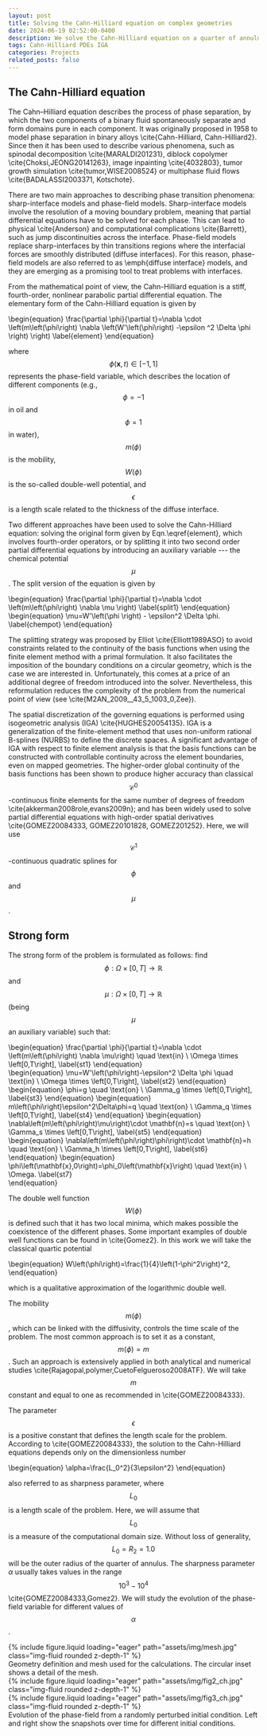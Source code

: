 ```yaml
---
layout: post
title: Solving the Cahn-Hilliard equation on complex geometries
date: 2024-06-19 02:52:00-0400
description: We solve the Cahn-Hilliard equation on a quarter of annulus by means of isogeometric analysis. We adopt the split form of the equation to avoid introducing fourth-order operators and facilitate the imposition of the boundary conditions on the circular geometry,
tags: Cahn-Hilliard PDEs IGA
categories: Projects
related_posts: false
---
```


## The Cahn-Hilliard equation
The Cahn–Hilliard equation describes the process of phase separation, by which the two components of a binary fluid spontaneously separate and form domains pure in each component. It was originally proposed in 1958 to model phase separation in binary alloys \cite{Cahn-Hilliard, Cahn-Hilliard2}. Since then it has been used to describe various phenomena, such as spinodal decomposition \cite{MARALDI201231}, diblock copolymer \cite{Choksi,JEONG20141263}, image inpainting \cite{4032803}, tumor growth simulation \cite{tumor,WISE2008524} or multiphase fluid flows \cite{BADALASSI2003371, Kotschote}. 

There are two main approaches to describing phase transition phenomena: sharp-interface models and phase-field models. Sharp-interface models involve the resolution of a moving boundary problem, meaning that partial differential equations have to be solved for each phase. This can lead to physical \cite{Anderson} and computational complications \cite{Barrett}, such as jump discontinuities across the interface. Phase-field models replace sharp-interfaces by thin transitions regions where the interfacial forces are smoothly distributed (diffuse interfaces). For this reason, phase-field models are also referred to as \emph{diffuse interface} models, and they are emerging as a promising tool to treat problems with interfaces.  

From the mathematical point of view, the Cahn-Hilliard equation is a stiff, fourth-order, nonlinear parabolic partial differential equation. The elementary form of the Cahn-Hilliard equation is given by

\begin{equation}
    \frac{\partial \phi}{\partial t}=\nabla \cdot \left(m\left(\phi\right) \nabla \left(W'\left(\phi\right) -\epsilon  ^2 \Delta \phi \right)  \right)
    \label{element}
\end{equation} 


where $$\phi\left(\mathbf{x},t\right) \in [-1,1]$$ represents the phase-field variable, which describes the location of different components (e.g., $$\phi=-1$$ in oil and $$\phi=1$$ in water), $$m\left(\phi\right)$$ is the mobility, $$W\left(\phi\right)$$ is the so-called double-well potential, and $$\epsilon$$ is a length scale related to the thickness of the diffuse interface. 

Two different approaches have been used to solve the Cahn-Hilliard equation: solving the original form given by Eqn.\eqref{element}, which involves fourth-order operators, or by splitting it into two second order partial differential equations by introducing an auxiliary variable --- the chemical potential $$\mu$$. The split version of the equation is given by

\begin{equation}
    \frac{\partial \phi}{\partial t}=\nabla \cdot \left(m\left(\phi\right) \nabla \mu \right)
    \label{split1}
\end{equation}
\begin{equation}
\mu=W'\left(\phi \right) - \epsilon^2 \Delta \phi.
\label{chempot}
\end{equation}

The splitting strategy was proposed by Elliot \cite{Elliott1989ASO} to avoid constraints related to the continuity of the basis functions when using the finite element method with a primal formulation. It also facilitates the imposition of the boundary conditions on a circular geometry, which is the case we are interested in. Unfortunately, this comes at a price of an additional degree of freedom introduced into the solver. Nevertheless, this reformulation reduces the complexity of the problem from the numerical point of view (see \cite{M2AN_2009__43_5_1003_0,Zee}).

The spatial discretization of the governing equations is performed using isogeometric analysis (IGA) \cite{HUGHES20054135}. IGA is a generalization of the finite-element method that uses non-uniform rational B-splines (NURBS) to define the discrete spaces. A significant advantage of IGA with respect to finite element analysis is that the basis functions can be constructed with controllable continuity across the element boundaries, even on mapped geometries. The higher-order global continuity of the basis functions has been shown to produce higher accuracy than classical $$\mathcal{C}^0$$-continuous finite elements for the same number of degrees of freedom \cite{akkerman2008role,evans2009n}; and has been widely used to solve partial differential equations with high-order spatial derivatives \cite{GOMEZ20084333, GOMEZ20101828, GOMEZ201252}. Here, we will use $$\mathcal{C}^1$$-continuous quadratic splines for $$\phi$$ and $$\mu$$.
## Strong form
The strong form of the problem is formulated as follows: find $$\phi:\Omega \times \left[0,T\right]\rightarrow \mathbb{R}$$ and $$\mu:\Omega \times \left[0,T\right]\rightarrow \mathbb{R}$$ (being $$\mu$$ an  auxiliary variable) such that:

\begin{equation}
    \frac{\partial \phi}{\partial t}=\nabla \cdot \left(m\left(\phi\right) \nabla \mu\right) \quad \text{in} \ \Omega \times \left[0,T\right],  \label{st1}
\end{equation}   
\begin{equation}
    \mu=W'\left(\phi\right)-\epsilon^2 \Delta \phi \quad \text{in} \ \Omega \times \left[0,T\right], \label{st2}
\end{equation} 
\begin{equation} 
    \phi=g \quad \text{on} \ \Gamma_g \times \left[0,T\right], \label{st3} 
\end{equation} 
\begin{equation}    
    m\left(\phi\right)\epsilon^2\Delta\phi=q \quad \text{on} \ \Gamma_q \times \left[0,T\right], \label{st4}
\end{equation} 
\begin{equation}
    \nabla\left(m\left(\phi\right)\mu\right)\cdot \mathbf{n}=s \quad \text{on} \ \Gamma_s \times \left[0,T\right], \label{st5}
\end{equation} 
\begin{equation}
    \nabla\left(m\left(\phi\right)\phi\right)\cdot \mathbf{n}=h \quad \text{on} \ \Gamma_h \times \left[0,T\right], \label{st6}  
\end{equation} 
\begin{equation}
    \phi\left(\mathbf{x},0\right)=\phi_0\left(\mathbf{x}\right) \quad \text{in} \ \Omega. \label{st7}  
\end{equation} 

The double well function $$W\left(\phi\right)$$ is defined such that it has two local minima, which makes possible the coexistence of the different phases. Some important examples of double well functions can be found in \cite{Gomez2}. In this work we will take the classical quartic potential

\begin{equation}
    W\left(\phi\right)=\frac{1}{4}\left(1-\phi^2\right)^2,
\end{equation} 

which is a qualitative approximation of the logarithmic double well.

The mobility $$m\left(\phi\right)$$, which can be linked with the diffusivity, controls the time scale of the problem. The most common approach is to set it as a constant, $$m\left(\phi\right)=m$$. Such an approach is extensively applied in both analytical and numerical studies \cite{Rajagopal,polymer,CuetoFelgueroso2008ATF}. We will take $$m$$ constant and equal to one as recommended in \cite{GOMEZ20084333}.

The parameter $$\epsilon$$ is a positive constant that defines the length scale for the problem. According to \cite{GOMEZ20084333}, the solution to the Cahn-Hilliard equations depends only on the dimensionless number

\begin{equation}
    \alpha=\frac{L_0^2}{3\epsilon^2}
\end{equation}

also referred to as sharpness parameter, where $$L_0$$ is a length scale of the problem. Here, we will assume that $$L_0$$ is a measure of the computational domain size. Without loss of generality, $$L_0=R_2=1.0$$ will be the outer radius of the quarter of annulus. The sharpness parameter $\alpha$ usually takes values in the range $$10^3-10^4$$ \cite{GOMEZ20084333,Gomez2}. We will study the evolution of the phase-field variable for different values of $$\alpha$$.

<div class="row mt-3">
    <div class="col-sm mt-3 mt-md-0">
        {% include figure.liquid loading="eager" path="assets/img/mesh.jpg" class="img-fluid rounded z-depth-1" %}
    </div>
</div>
<div class="caption">
    Geometry definition and mesh used for the calculations. The circular inset shows a detail of the mesh.
</div>

<div class="row mt-3">
    <div class="col-sm mt-3 mt-md-0">
        {% include figure.liquid loading="eager" path="assets/img/fig2_ch.jpg" class="img-fluid rounded z-depth-1" %}
    </div>
    <div class="col-sm mt-3 mt-md-0">
        {% include figure.liquid loading="eager" path="assets/img/fig3_ch.jpg" class="img-fluid rounded z-depth-1" %}
    </div>
</div>
<div class="caption">
    Evolution of the phase-field from a randomly perturbed initial condition. Left and right show the snapshots over time for different initial conditions. 
</div>

